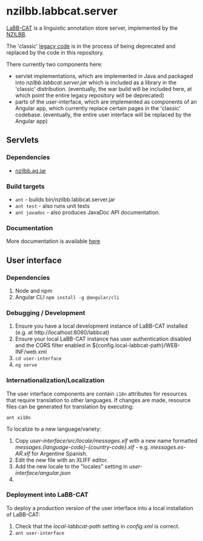 # nzilbb.labbcat.server

[LaBB-CAT](https://labbcat.canterbury.ac.nz) is a linguistic annotation store server,
implemented by the [NZILBB](http://www.nzilbb.canterbury.ac.nz).

The 'classic' [legacy code](https://sourceforge.net/projects/labbcat/) is in the process
of being deprecated and replaced by the code in this repository.

There currently two components here:
- servlet implementations, which are implemented in Java and packaged into
*nzilbb.labbcat.server.jar* which is included as a library in the 'classic'
distribution. (eventually, the war build will be included here, at which point the entire
legacy repository will be deprecated)
- parts of the user-interface, which are implemented as components of an Angular app,
which currently replace certain pages in the 'classic' codebase. (eventually, the entire
user interface will be replaced by the Angular app)

## Servlets

### Dependencies

- [nzilbb.ag.jar](https://github.com/nzilbb/ag)

### Build targets

- `ant` - builds bin/nzilbb.labbcat.server.jar
- `ant test` - also runs unit tests
- `ant javadoc` - also produces JavaDoc API documentation.

### Documentation

More documentation is available [here](https://nzilbb.github.io/labbcat-server/)

## User interface

### Dependencies

1. Node and npm
2. Angular CLI
   `npm install -g @angular/cli`

### Debugging / Development

1. Ensure you have a local development instance of LaBB-CAT installed
(e.g. at http://localhost:8080/labbcat)
2. Ensure your local LaBB-CAT instance has user authentication disabled and the CORS filter
enabled in  ${config.local-labbcat-path}/WEB-INF/web.xml
3. `cd user-interface`
4. `ng serve`

### Internationalization/Localization

The user interface components are contain `i18n` attributes for resources that require
translation to other languages. If changes are made, resource files can be generated for
translation by executing:

```
ant xi18n
```

To localize to a new language/variety:
1. Copy *user-interface/src/locale/messages.xlf* with a new name formatted
   *messages.{language-code}-{country-code}.xlf* -
   e.g. *messages.es-AR.xlf* for Argentine Spanish.
2. Edit the new file with an XLIFF editor.
3. Add the new locale to the "locales" setting in *user-interface/angular.json*
4. 


### Deployment into LaBB-CAT

To deploy a production version of the user interface into a local installation of
LaBB-CAT:

1. Check that the *local-labbcat-path* setting in *config.xml* is correct.
2. `ant user-interface`

